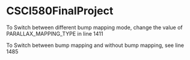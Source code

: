 # CSCI580FinalProject

To Switch between different bump mapping mode, change the value of PARALLAX_MAPPING_TYPE in line 1411

To Switch between bump mapping and without bump mapping, see line 1485
